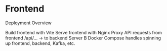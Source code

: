 # Frontend
Deployment Overview

Build frontend with Vite
Serve frontend with Nginx
Proxy API requests from frontend /api/... → to backend Server B
Docker Compose handles spinning up frontend, backend, Kafka, etc.